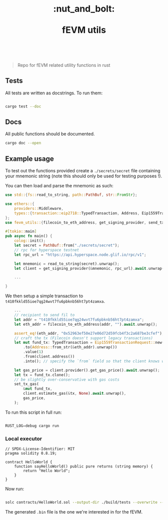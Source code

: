 <h1 align="center">
	<br>
	 :nut_and_bolt: 
	<br>
	<br>
	fEVM utils
	<br>
	<br>
	<br>
</h1>

> Repo for fEVM related utility functions in rust


## Tests

All tests are written as docstrings. 
To run them: 

```bash

cargo test --doc

```

## Docs

All public functions should be documented. 

```bash 
cargo doc --open  

```

## Example usage

To test out the functions provided create a `./secrets/secret` file containing your mnemonic string (note this should only be used for testing purposes !).

You can then load and parse the mnemonic as such: 

```rust 
use std::{fs::read_to_string, path::PathBuf, str::FromStr};

use ethers::{
    providers::Middleware,
    types::{transaction::eip2718::TypedTransaction, Address, Eip1559TransactionRequest},
};
use fevm_utils::{filecoin_to_eth_address, get_signing_provider, send_tx, set_tx_gas};

#[tokio::main]
pub async fn main() {
    colog::init();
    let secret = PathBuf::from("./secrets/secret");
    // rpc for hyperspace testnet
    let rpc_url = "https://api.hyperspace.node.glif.io/rpc/v1";

    let mnemonic = read_to_string(secret).unwrap();
    let client = get_signing_provider(&mnemonic, rpc_url).await.unwrap();

    ...

}

```

We then setup a simple transaction to `t410fkkld55ioe7qg24wvt7fu6pbknb56ht7pt4zamxa`.

```rust 
    ...
    // recipient to send fil to
    let addr = "t410fkkld55ioe7qg24wvt7fu6pbknb56ht7pt4zamxa";
    let eth_addr = filecoin_to_eth_address(addr, "").await.unwrap();

    assert_eq!(eth_addr, "0x52963ef50e27e06d72d59fcb4f3c2a687be3cfef");
    // craft the tx (Filecoin doesn't support legacy transactions)
    let mut fund_tx: TypedTransaction = Eip1559TransactionRequest::new()
        .to(Address::from_str(&eth_addr).unwrap())
        .value(1)
        .from(client.address())
        .into(); // specify the `from` field so that the client knows which account to use

    let gas_price = client.provider().get_gas_price().await.unwrap();
    let tx = fund_tx.clone();
    // be slightly over-conservative with gas costs
    set_tx_gas(
        &mut fund_tx,
        client.estimate_gas(&tx, None).await.unwrap(),
        gas_price,
    );

```


To run this script in full run: 

```rust

RUST_LOG=debug cargo run 

```


### Local executor 


```solidity
// SPDX-License-Identifier: MIT
pragma solidity 0.8.19;

contract HelloWorld {
    function sayHelloWorld() public pure returns (string memory) {
        return "Hello World";
    }
}

```

Now run: 

```bash

solc contracts/HelloWorld.sol --output-dir ./build/tests --overwrite --bin --hashes --opcodes --abi

```

The generated `.bin` file is the one we're interested in for the fEVM. 


